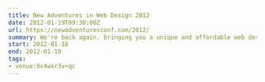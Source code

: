 ```yaml
---
title: New Adventures in Web Design 2012
date: 2012-01-19T09:30:00Z
url: https://newadventuresconf.com/2012/
summary: We're back again, bringing you a unique and affordable web design conference in the heart of England.
start: 2012-01-18
end: 2012-01-19
tags:
- venue:9c4wxr3v+qc
---
```

